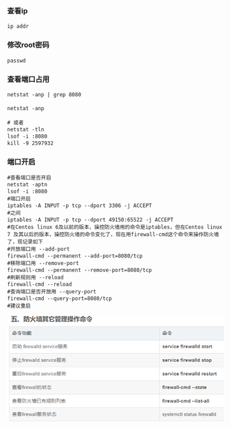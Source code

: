 <!--
 * @Author: guanjiajun www.guanjiajun@ewake.com
 * @Date: 2023-04-03 15:37:56
 * @LastEditors: guanjiajun www.guanjiajun@ewake.com
 * @LastEditTime: 2023-04-04 18:08:02
 * @FilePath: \studys\programming\linux\centos常见命令.md
 * @Description: 这是默认设置,请设置`customMade`, 打开koroFileHeader查看配置 进行设置: https://github.com/OBKoro1/koro1FileHeader/wiki/%E9%85%8D%E7%BD%AE
-->
### 查看ip
```shell
ip addr
```
### 修改root密码
```shell
passwd
```
### 查看端口占用
```shell
netstat -anp | grep 8080

netstat -anp

# 或者
netstat -tln
lsof -i :8080
kill -9 2597932
```
### 端口开启
```shell
#查看端口是否开启
netstat -aptn
lsof -i :8080
#端口开启
iptables -A INPUT -p tcp --dport 3306 -j ACCEPT
#之间
iptables -A INPUT -p tcp --dport 49150:65522 -j ACCEPT
#在Centos linux 6及以前的版本，操控防火墙用的命令是iptables，但在Centos linux 7 及其以后的版本，操控防火墙的命令变化了，现在用firewall-cmd这个命令来操作防火墙了，现记录如下
#开放端口用 --add-port
firewall-cmd --permanent --add-port=8080/tcp
#移除端口用 --remove-port
firewall-cmd --permanent --remove-port=8080/tcp
#刷新规则用 --reload
firewall-cmd --reload
#查询端口是否开放用 --query-port
firewall-cmd --query-port=8080/tcp
#建议重启
```

![](images/img-2023-04-03-19-54-51.png)
